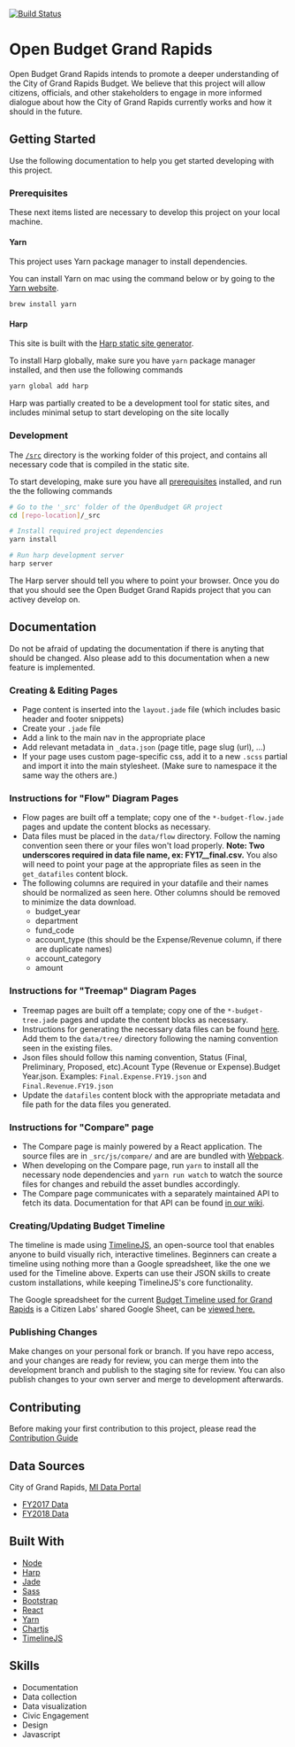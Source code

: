 [![Build Status](https://travis-ci.org/citizenlabsgr/openbudgetgr.svg?branch=master)](https://travis-ci.org/citizenlabsgr/openbudgetgr)

# Open Budget Grand Rapids

Open Budget Grand Rapids intends to promote a deeper understanding of the City of Grand Rapids Budget. We believe that this project will allow citizens, officials, and other stakeholders to engage in more informed dialogue about how the City of Grand Rapids currently works and how it should in the future.

## Getting Started

Use the following documentation to help you get started developing with this project.

### Prerequisites

These next items listed are necessary to develop this project on your local machine.

#### Yarn

This project uses Yarn package manager to install dependencies.

You can install Yarn on mac using the command below or by going to the [Yarn website](https://yarnpkg.com/).

```
brew install yarn
```

#### Harp

This site is built with the [Harp static site generator](http://harpjs.com/).

To install Harp globally, make sure you have `yarn` package manager installed, and then use the following commands

```sh
yarn global add harp
```

Harp was partially created to be a development tool for static sites, and includes minimal setup to start developing on the site locally

### Development

The [`/src`](./_src) directory is the working folder of this project, and contains all necessary code that is compiled in the static site.

To start developing, make sure you have all [prerequisites](#prerequisites) installed, and run the the following commands

```sh
# Go to the '_src' folder of the OpenBudget GR project
cd [repo-location]/_src

# Install required project dependencies
yarn install

# Run harp development server
harp server
```

The Harp server should tell you where to point your browser. Once you do that you should see the Open Budget Grand Rapids project that you can activey develop on.

## Documentation

Do not be afraid of updating the documentation if there is anyting that should be changed. Also please add to this documentation when a new feature is implemented.

### Creating & Editing Pages

- Page content is inserted into the `layout.jade` file (which includes basic header and footer snippets)
- Create your `.jade` file
- Add a link to the main nav in the appropriate place
- Add relevant metadata in `_data.json` (page title, page slug (url), ...)
- If your page uses custom page-specific css, add it to a new `.scss` partial and import it into the main stylesheet. (Make sure to namespace it the same way the others are.)

### Instructions for "Flow" Diagram Pages

* Flow pages are built off a template; copy one of the `*-budget-flow.jade` pages and update the content blocks as necessary.
* Data files must be placed in the `data/flow` directory. Follow the naming convention seen there or your files won't load properly. **Note: Two underscores required in data file name, ex: FY17__final.csv.** You also will need to point your page at the appropriate files as seen in the `get_datafiles` content block.
* The following columns are required in your datafile and their names should be normalized as seen here. Other columns should be removed to minimize the data download.
    - budget_year
    - department
    - fund_code
    - account_type (this should be the Expense/Revenue column, if there are duplicate names)
    - account_category
    - amount

### Instructions for "Treemap" Diagram Pages

* Treemap pages are built off a template; copy one of the `*-budget-tree.jade` pages and update the content blocks as necessary.
* Instructions for generating the necessary data files can be found [here](_treemap/README.md). Add them to the `data/tree/` directory following the naming convention seen in the existing files.
* Json files should follow this naming convention, Status (Final, Preliminary, Proposed, etc).Acount Type (Revenue or Expense).Budget Year.json. Examples: `Final.Expense.FY19.json` and `Final.Revenue.FY19.json`
* Update the `datafiles` content block with the appropriate metadata and file path for the data files you generated.

### Instructions for "Compare" page

* The Compare page is mainly powered by a React application. The source files are in `_src/js/compare/` and are are bundled with [Webpack](https://webpack.js.org/).
* When developing on the Compare page, run `yarn` to install all the necessary node dependencies and `yarn run watch` to watch the source files for changes and rebuild the asset bundles accordingly.
* The Compare page communicates with a separately maintained API to fetch its data. Documentation for that API can be found [in our wiki](https://github.com/openoakland/openbudgetoakland/wiki/API-Documentation).

### Creating/Updating Budget Timeline

The timeline is made using [TimelineJS](http://timeline.knightlab.com), an open-source tool that enables anyone to build visually rich, interactive timelines. Beginners can create a timeline using nothing more than a Google spreadsheet, like the one we used for the Timeline above. Experts can use their JSON skills to create custom installations, while keeping TimelineJS's core functionality.

The Google spreadsheet for the current [Budget Timeline used for Grand Rapids](https://grbudget.citizenlabs.org/budget-process.html) is a Citizen Labs' shared Google Sheet, can be [viewed here.](https://docs.google.com/spreadsheets/d/1jL2_7lJSgbLchJfAGWrST16ZxKe5Z-vbOfrAu14QyG8/edit?usp=sharing)

### Publishing Changes

Make changes on your personal fork or branch. If you have repo access, and your changes are ready for review, you can merge them into the development branch and publish to the staging site for review. You can also publish changes to your own server and merge to development afterwards.

## Contributing

Before making your first contribution to this project, please read the [Contribution Guide](./CONTRIBUTING.md)


## Data Sources

City of Grand Rapids, [MI Data Portal](https://www.grandrapidsmi.gov/GRData)

- [FY2017 Data](https://data.world/citizenlabs/city-of-grand-rapids-fy-2017-budget)
- [FY2018 Data](https://data.world/citizenlabs/city-of-grand-rapids-fy-2018-budget)

## Built With

- [Node](https://nodejs.org/en/)
- [Harp](http://harpjs.com/)
- [Jade](https://jade-lang.com/)
- [Sass](https://sass-lang.com/)
- [Bootstrap](https://getbootstrap.com/)
- [React](https://reactjs.org/)
- [Yarn](https://yarnpkg.com/en/)
- [Chartjs](https://www.chartjs.org/)
- [TimelineJS](http://timeline.knightlab.com)

## Skills
- Documentation
- Data collection
- Data visualization
- Civic Engagement
- Design
- Javascript
